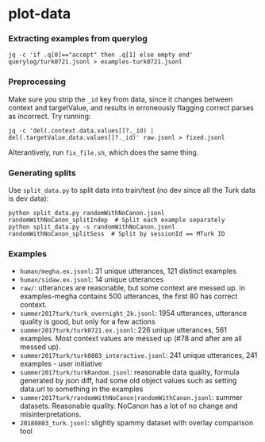 # plot-data

### Extracting examples from querylog
  ```
  jq -c 'if .q[0]=="accept" then .q[1] else empty end' querylog/turk0721.jsonl > examples-turk0721.jsonl
  ```

### Preprocessing

Make sure you strip the `_id` key from data, since it changes between context and targetValue,
and results in erroneously flagging correct parses as incorrect.  Try running:

    jq -c 'del(.context.data.values[]?._id) | del(.targetValue.data.values[]?._id)' raw.jsonl > fixed.jsonl

Alterantively, run `fix_file.sh`, which does the same thing.

### Generating splits

Use `split_data.py` to split data into train/test (no dev since all the Turk data is dev data):

    python split_data.py randomWithNoCanon.jsonl randomWithNoCanon_splitIndep  # Split each example separately 
    python split_data.py -s randomWithNoCanon.jsonl randomWithNoCanon_splitSess  # Split by sessionId == MTurk ID

### Examples

* `human/megha.ex.jsonl`: 31 unique utterances, 121 distinct examples
* `human/sidaw.ex.jsonl`: 14 unique utterances
* `raw/`: utterances are reasonable, but some context are messed up. in examples-megha contains 500 utterances, the first 80 has correct context. 
* `summer2017turk/turk_overnight_2k.jsonl`: 1954 utterances, utterance quality is good, but only for a few actions
* `summer2017turk/turk0721.ex.jsonl`: 226 unique utterances, 561 examples. Most context values are messed up (#78 and after are all messed up).
* `summer2017turk/turk0803_interactive.jsonl`: 241 unique utterances, 241 examples - user initiative
* `summer2017turk/turkRandom.jsonl`: reasonable data quality, formula generated by json diff, had some old object values such as setting data.url to something in the examples
* `summer2017turk/randomWithNoCanon|randomWithCanon.jsonl`: summer datasets. Reasonable quality. NoCanon has a lot of no change and misinterpretations.
* `20180803_turk.jsonl`: slightly spammy dataset with overlay comparison tool 

